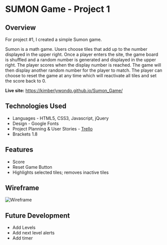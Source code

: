 # SUMON Game - Project 1
## Overview

For project #1, I created a simple Sumon game.

Sumon is a math game. Users choose tiles that add up to the number displayed in the upper right.
Once a player enters the site, the game board is shuffled and a random number is generated and displayed in the upper right. 
The player scores when the display number is reached. The game will then display another random number for the player to match. 
The player can choose to reset the game at any time which will reactivate all tiles and set the score back to 0.

**Live site:** <https://kimberlywondo.github.io/Sumon_Game/>

## Technologies Used

  * Languages - HTML5, CSS3, Javascript, jQuery
  * Design - Google Fonts
  * Project Planning & User Stories - [Trello](https://trello.com/b/bNap8o4l/sumon-game-project-1)
  * Brackets 1.8


## Features

  * Score
  * Reset Game Button
  * Highlights selected tiles; removes inactive tiles


## Wireframe

![Wireframe]()


## Future Development


  * Add Levels
  * Add next level alerts
  * Add timer
